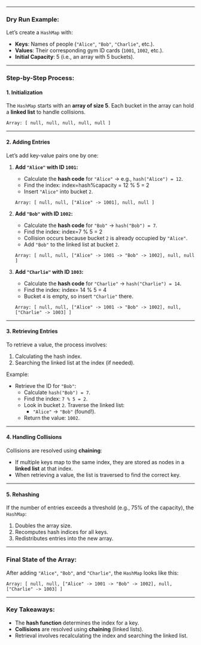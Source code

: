 
---

### Dry Run Example:

Let’s create a `HashMap` with:

- **Keys**: Names of people (`"Alice"`, `"Bob"`, `"Charlie"`, etc.).
- **Values**: Their corresponding gym ID cards (`1001`, `1002`, etc.).
- **Initial Capacity**: 5 (i.e., an array with 5 buckets).

---

### Step-by-Step Process:

#### **1. Initialization**

The `HashMap` starts with an **array of size 5**. Each bucket in the array can hold a **linked list** to handle collisions.

```plaintext
Array: [ null, null, null, null, null ]
```

---

#### **2. Adding Entries**

Let’s add key-value pairs one by one:

1. **Add `"Alice"` with ID `1001`:**
    
    - Calculate the **hash code** for `"Alice"` → e.g., `hash("Alice") = 12`.
    - Find the index: index=hash%capacity = 12 % 5 = 2
    - Insert `"Alice"` into bucket `2`.
    
    ```plaintext
    Array: [ null, null, ["Alice" -> 1001], null, null ]
    ```
    
2. **Add `"Bob"` with ID `1002`:**
    
    - Calculate the **hash code** for `"Bob"` → `hash("Bob") = 7`.
    - Find the index: index=7 \% 5 = 2
    - Collision occurs because bucket `2` is already occupied by `"Alice"`.
    - Add `"Bob"` to the linked list at bucket `2`.
    
    ```plaintext
    Array: [ null, null, ["Alice" -> 1001 -> "Bob" -> 1002], null, null ]
    ```
    
3. **Add `"Charlie"` with ID `1003`:**
    
    - Calculate the **hash code** for `"Charlie"` → `hash("Charlie") = 14`.
    - Find the index: index= 14 \% 5 = 4
    - Bucket `4` is empty, so insert `"Charlie"` there.
    
    ```plaintext
    Array: [ null, null, ["Alice" -> 1001 -> "Bob" -> 1002], null, ["Charlie" -> 1003] ]
    ```
    

---

#### **3. Retrieving Entries**

To retrieve a value, the process involves:

1. Calculating the hash index.
2. Searching the linked list at the index (if needed).

Example:

- Retrieve the ID for `"Bob"`:
    - Calculate `hash("Bob") = 7`.
    - Find the index: `7 % 5 = 2`.
    - Look in bucket `2`. Traverse the linked list:
        - `"Alice"` -> `"Bob"` (found!).
    - Return the value: `1002`.

---

#### **4. Handling Collisions**

Collisions are resolved using **chaining**:

- If multiple keys map to the same index, they are stored as nodes in a **linked list** at that index.
- When retrieving a value, the list is traversed to find the correct key.

---

#### **5. Rehashing**

If the number of entries exceeds a threshold (e.g., 75% of the capacity), the `HashMap`:

1. Doubles the array size.
2. Recomputes hash indices for all keys.
3. Redistributes entries into the new array.

---

### Final State of the Array:

After adding `"Alice"`, `"Bob"`, and `"Charlie"`, the `HashMap` looks like this:

```plaintext
Array: [ null, null, ["Alice" -> 1001 -> "Bob" -> 1002], null, ["Charlie" -> 1003] ]
```

---

### Key Takeaways:

- The **hash function** determines the index for a key.
- **Collisions** are resolved using **chaining** (linked lists).
- Retrieval involves recalculating the index and searching the linked list.